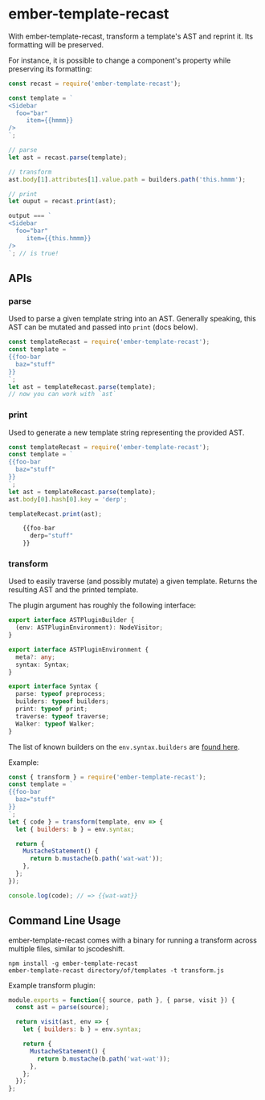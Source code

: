 # ember-template-recast


With ember-template-recast, transform a template's AST and reprint it. Its
formatting will be preserved.

For instance, it is possible to change a component's property while preserving
its formatting:
```js
const recast = require('ember-template-recast');

const template = `
<Sidebar
  foo="bar"
     item={{hmmm}}
/>
`;

// parse
let ast = recast.parse(template);

// transform
ast.body[1].attributes[1].value.path = builders.path('this.hmmm');

// print
let ouput = recast.print(ast);

output === `
<Sidebar
  foo="bar"
     item={{this.hmmm}}
/>
`; // is true!
```

## APIs

### parse

Used to parse a given template string into an AST. Generally speaking, this AST
can be mutated and passed into `print` (docs below).

```js
const templateRecast = require('ember-template-recast');
const template = `
{{foo-bar
  baz="stuff"
}}
`;
let ast = templateRecast.parse(template);
// now you can work with `ast`
```

### print

Used to generate a new template string representing the provided AST.

```js
const templateRecast = require('ember-template-recast');
const template = `
{{foo-bar
  baz="stuff"
}}
`;
let ast = templateRecast.parse(template);
ast.body[0].hash[0].key = 'derp';

templateRecast.print(ast);

    {{foo-bar
      derp="stuff"
    }}
```

### transform

Used to easily traverse (and possibly mutate) a given template. Returns the
resulting AST and the printed template.

The plugin argument has roughly the following interface:

```ts
export interface ASTPluginBuilder {
  (env: ASTPluginEnvironment): NodeVisitor;
}

export interface ASTPluginEnvironment {
  meta?: any;
  syntax: Syntax;
}

export interface Syntax {
  parse: typeof preprocess;
  builders: typeof builders;
  print: typeof print;
  traverse: typeof traverse;
  Walker: typeof Walker;
}
```

The list of known builders on the `env.syntax.builders` are [found
here](https://github.com/glimmerjs/glimmer-vm/blob/v0.50.4/packages/%40glimmer/syntax/lib/builders.ts#L547-L578).

Example:
```js
const { transform } = require('ember-template-recast');
const template = `
{{foo-bar
  baz="stuff"
}}
`;
let { code } = transform(template, env => {
  let { builders: b } = env.syntax;

  return {
    MustacheStatement() {
      return b.mustache(b.path('wat-wat'));
    },
  };
});

console.log(code); // => {{wat-wat}}
```

## Command Line Usage

ember-template-recast comes with a binary for running a transform across multiple
files, similar to jscodeshift.

```
npm install -g ember-template-recast
ember-template-recast directory/of/templates -t transform.js
```

Example transform plugin:

```js
module.exports = function({ source, path }, { parse, visit }) {
  const ast = parse(source);

  return visit(ast, env => {
    let { builders: b } = env.syntax;

    return {
      MustacheStatement() {
        return b.mustache(b.path('wat-wat'));
      },
    };
  });
};
```
